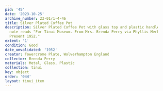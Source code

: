 ```yaml
---
pid: '45'
date: '2023-10-25'
archive_number: 23-01/1-4-46
title: Silver Plated Coffee Pot
description: Silver Plated Coffee Pot with glass top and plastic handle. Attached
  note reads "For Tinui Museum. From Mrs. Brenda Perry via Phyllis Merkle. Wedding
  Present 1952."
extent: '1'
condition: Good
date_unvalidated: '1952'
creator: Towercrome Plate, Wolverhampton England
collector: Brenda Perry
materials: Metal, Glass, Plastic
collection: tinui
key: object
order: '044'
layout: tinui_item
---
```

